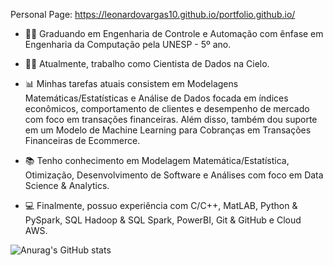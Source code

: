
Personal Page: https://leonardovargas10.github.io/portfolio.github.io/

- 👨‍🏫 Graduando em Engenharia de Controle e Automação com ênfase em Engenharia da Computação pela UNESP - 5º ano.

- 👨‍🔬 Atualmente, trabalho como Cientista de Dados na Cielo.

- 📊 Minhas tarefas atuais consistem em Modelagens Matemáticas/Estatísticas e Análise de Dados focada em índices econômicos, comportamento de clientes e desempenho de mercado com foco em transações financeiras. Além disso, também dou suporte em um Modelo de Machine Learning para Cobranças em Transações Financeiras de Ecommerce.

- 📚 Tenho conhecimento em Modelagem Matemática/Estatística, Otimização, Desenvolvimento de Software e Análises com foco em Data Science & Analytics.

- 💻 Finalmente, possuo experiência com C/C++, MatLAB, Python & PySpark, SQL Hadoop & SQL Spark, PowerBI, Git & GitHub e Cloud AWS.


![Anurag's GitHub stats](https://github-readme-stats.vercel.app/api?username=leonardovargas10&show_icons=true&theme=radical)

